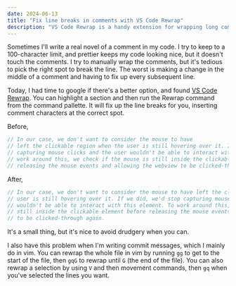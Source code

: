 ```yaml
---
date: 2024-06-13
title: "Fix line breaks in comments with VS Code Rewrap"
description: "VS Code Rewrap is a handy extension for wrapping long comments in your code."
---
```


Sometimes I'll write a real novel of a comment in my code. I try to keep to a 100-character limit, and prettier keeps my code looking nice, but it doesn't touch the comments. I try to manually wrap the comments, but it's tedious to pick the right spot to break the line. The worst is making a change in the middle of a comment and having to fix up every subsequent line.

Today, I had time to google if there's a better option, and found [VS Code
Rewrap](https://marketplace.visualstudio.com/items?itemName=stkb.rewrap). You can highlight a section and then run the Rewrap command from the command pallette. It will fix up the line breaks for you, inserting comment characters at the correct spot.

Before,

```js
// In our case, we don't want to consider the mouse to have
// left the clickable region when the user is still hovering over it. If we did, we'd stop
// capturing mouse clicks and the user wouldn't be able to interact with this element. To
// work around this, we check if the mouse is still inside the clickable element before
// releasing the mouse events and allowing the webview to be clicked-through again.
```

After,

```js
// In our case, we don't want to consider the mouse to have left the clickable region when the
// user is still hovering over it. If we did, we'd stop capturing mouse clicks and the user
// wouldn't be able to interact with this element. To work around this, we check if the mouse is
// still inside the clickable element before releasing the mouse events and allowing the webview
// to be clicked-through again.
```

It's a small thing, but it's nice to avoid drudgery when you can.

I also have this problem when I'm writing commit messages, which I mainly do in vim. You can rewrap the whole file in vim by running `gg` to get to the start of the file, then `gqG` to rewrap until `G` (the end of the file). You can also rewrap a selection by using `V` and then movement commands, then `gq` when you've selected the lines you want.
